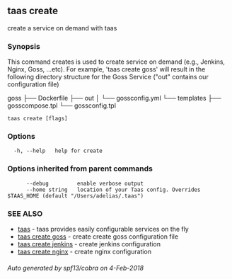 ## taas create

create a service on demand with taas

### Synopsis



This command creates is used to create service on demand (e.g., Jenkins, Nginx, Goss, ...etc).
For example, 'taas create goss' will result in the following directory structure for the Goss Service ("out" contains our configuration file)

goss
├── Dockerfile
├── out
│   └── gossconfig.yml
└── templates
    ├── gosscompose.tpl
    └── gossconfig.tpl


```
taas create [flags]
```

### Options

```
  -h, --help   help for create
```

### Options inherited from parent commands

```
      --debug         enable verbose output
      --home string   location of your Taas config. Overrides $TAAS_HOME (default "/Users/adelias/.taas")
```

### SEE ALSO
* [taas](taas.md)	 - taas provides easily configurable services on the fly
* [taas create goss](taas_create_goss.md)	 - create create goss configuration file
* [taas create jenkins](taas_create_jenkins.md)	 - create jenkins configuration
* [taas create nginx](taas_create_nginx.md)	 - create nginx configuration

###### Auto generated by spf13/cobra on 4-Feb-2018
